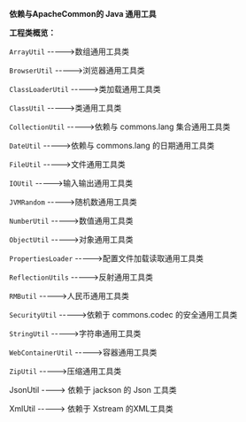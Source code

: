 **依赖与ApacheCommon的 Java 通用工具**

**工程类概览：**

`ArrayUtil`  ----->数组通用工具类

`BrowserUtil` ----->浏览器通用工具类

`ClassLoaderUtil` ----->类加载通用工具类

`ClassUtil` ----->类通用工具类

`CollectionUtil` ----->依赖与 commons.lang 集合通用工具类

`DateUtil` ----->依赖与 commons.lang 的日期通用工具类

`FileUtil` ----->文件通用工具类

`IOUtil` ----->输入输出通用工具类

`JVMRandom` ----->随机数通用工具类

`NumberUtil` ----->数值通用工具类

`ObjectUtil` ----->对象通用工具类

`PropertiesLoader` ----->配置文件加载读取通用工具类

`ReflectionUtils` ----->反射通用工具类

`RMButil` ----->人民币通用工具类

`SecurityUtil` ----->依赖于 commons.codec 的安全通用工具类

`StringUtil` ----->字符串通用工具类

`WebContainerUtil` ----->容器通用工具类

`ZipUtil` ----->压缩通用工具类

JsonUtil ----> 依赖于 jackson 的 Json 工具类

XmlUtil -----> 依赖于 Xstream 的XML工具类
